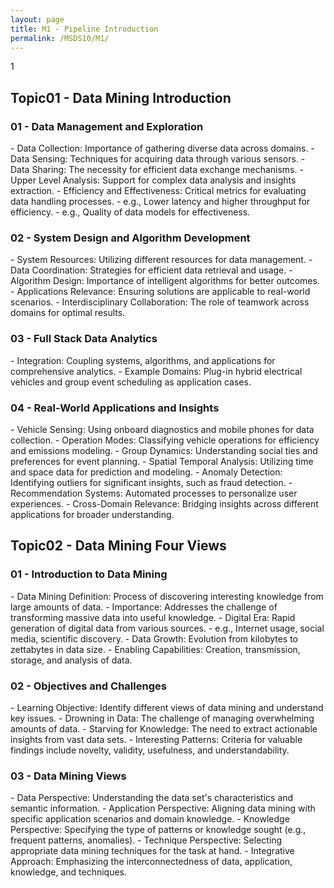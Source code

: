 ```yaml
---
layout: page
title: M1 - Pipeline Introduction
permalink: /MSDS10/M1/
---
```


1

<h2>Topic01 - Data Mining Introduction</h2>
<h3>01 - Data Management and Exploration</h3>  
- Data Collection: Importance of gathering diverse data across domains.  
- Data Sensing: Techniques for acquiring data through various sensors.  
- Data Sharing: The necessity for efficient data exchange mechanisms.  
- Upper Level Analysis: Support for complex data analysis and insights extraction.  
- Efficiency and Effectiveness: Critical metrics for evaluating data handling processes.  
  - e.g., Lower latency and higher throughput for efficiency.  
  - e.g., Quality of data models for effectiveness.
<h3>02 - System Design and Algorithm Development</h3>  
- System Resources: Utilizing different resources for data management.  
- Data Coordination: Strategies for efficient data retrieval and usage.  
- Algorithm Design: Importance of intelligent algorithms for better outcomes.  
- Applications Relevance: Ensuring solutions are applicable to real-world scenarios.  
- Interdisciplinary Collaboration: The role of teamwork across domains for optimal results.
<h3>03 - Full Stack Data Analytics</h3>  
- Integration: Coupling systems, algorithms, and applications for comprehensive analytics.  
- Example Domains: Plug-in hybrid electrical vehicles and group event scheduling as application cases.
<h3>04 - Real-World Applications and Insights</h3>
- Vehicle Sensing: Using onboard diagnostics and mobile phones for data collection.  
- Operation Modes: Classifying vehicle operations for efficiency and emissions modeling.  
- Group Dynamics: Understanding social ties and preferences for event planning.  
- Spatial Temporal Analysis: Utilizing time and space data for prediction and modeling.  
- Anomaly Detection: Identifying outliers for significant insights, such as fraud detection.  
- Recommendation Systems: Automated processes to personalize user experiences.  
- Cross-Domain Relevance: Bridging insights across different applications for broader understanding.

<h2>Topic02 - Data Mining Four Views</h2>
<h3>01 - Introduction to Data Mining</h3>  
- Data Mining Definition: Process of discovering interesting knowledge from large amounts of data.  
- Importance: Addresses the challenge of transforming massive data into useful knowledge.  
- Digital Era: Rapid generation of digital data from various sources.  
  - e.g., Internet usage, social media, scientific discovery.  
- Data Growth: Evolution from kilobytes to zettabytes in data size.  
- Enabling Capabilities: Creation, transmission, storage, and analysis of data.
<h3>02 - Objectives and Challenges</h3>  
- Learning Objective: Identify different views of data mining and understand key issues.  
- Drowning in Data: The challenge of managing overwhelming amounts of data.  
- Starving for Knowledge: The need to extract actionable insights from vast data sets.  
- Interesting Patterns: Criteria for valuable findings include novelty, validity, usefulness, and understandability.  
<h3>03 - Data Mining Views</h3>  
- Data Perspective: Understanding the data set's characteristics and semantic information.  
- Application Perspective: Aligning data mining with specific application scenarios and domain knowledge.  
- Knowledge Perspective: Specifying the type of patterns or knowledge sought (e.g., frequent patterns, anomalies).  
- Technique Perspective: Selecting appropriate data mining techniques for the task at hand.  
- Integrative Approach: Emphasizing the interconnectedness of data, application, knowledge, and techniques.

